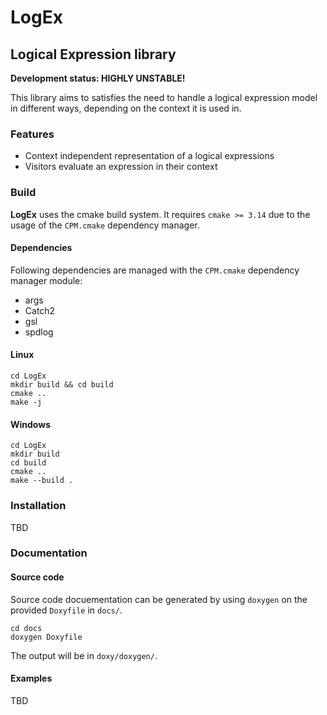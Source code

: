 # LogEx
## Logical Expression library

**Development status: HIGHLY UNSTABLE!**

This library aims to satisfies the need to handle a logical expression model in
different ways, depending on the context it is used in.

### Features
- Context independent representation of a logical expressions
- Visitors evaluate an expression in their context

### Build
**LogEx** uses the cmake build system. It requires `cmake >= 3.14` due to the 
usage of the `CPM.cmake` dependency manager.

#### Dependencies
Following dependencies are managed with the `CPM.cmake` dependency manager module:
* args
* Catch2
* gsl
* spdlog

#### Linux

```
cd LogEx
mkdir build && cd build
cmake ..
make -j
```

#### Windows
```
cd LogEx
mkdir build
cd build
cmake ..
make --build .
```
### Installation

TBD

### Documentation

#### Source code
Source code docuementation can be generated by using `doxygen` on the provided `Doxyfile` in `docs/`.
```
cd docs
doxygen Doxyfile
```
The output will be in `doxy/doxygen/`.

#### Examples

TBD